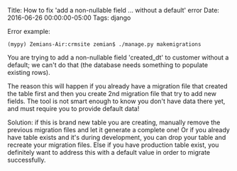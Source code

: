 Title: How to fix 'add a non-nullable field ... without a default' error
Date: 2016-06-26 00:00:00-05:00
Tags: django



Error example:

    (mypy) Zemians-Air:crmsite zemian$ ./manage.py makemigrations

You are trying to add a non-nullable field 'created_dt' to customer without a default; we can't do that (the database needs something to populate existing rows).

The reason this will happen if you already have a migration file that created the table first and then you create 2nd migration file that try to add new fields. The tool is not smart enough to know you don't have data there yet, and must require you to provide default data!

Solution: if this is brand new table you are creating, manually remove the previous migration files and let it generate a complete one! Or if you already have table exists and it's during development, you can drop your table and recreate your migration files. Else if you have production table exist, you definitely want to address this with a default value in order to migrate successfully.

